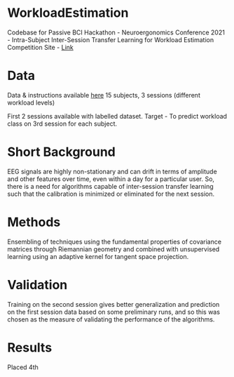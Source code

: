 # WorkloadEstimation
Codebase for Passive BCI Hackathon - Neuroergonomics Conference 2021 - Intra-Subject Inter-Session Transfer Learning for Workload Estimation
Competition Site - [Link](https://www.neuroergonomicsconference.um.ifi.lmu.de/pbci/)

# Data
Data & instructions available [here](https://zenodo.org/record/4917218#.YNGIVi3pODW)
15 subjects, 3 sessions (different workload levels)

First 2 sessions available with labelled dataset. 
Target - To predict workload class on 3rd session for each subject.

# Short Background
EEG signals are highly non-stationary and can drift in terms of amplitude and other features over time, even within a day for a particular user. So, there is a need for algorithms capable of inter-session transfer learning such that the calibration is minimized or eliminated for the next session.

# Methods
Ensembling of techniques using the fundamental properties of covariance matrices through Riemannian geometry and combined with unsupervised learning using an adaptive kernel for tangent space projection.

# Validation
Training on the second session gives better generalization and prediction on the first session data based on some preliminary runs, and so this was chosen as the measure of validating the performance of the algorithms.

# Results
Placed 4th
